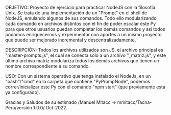 ﻿OBJETIVO:
Proyecto de ejercicio para practicar NodeJS con la filosofía Unix. Se trata de una implementación de un "Prompt" en el shell de NodeJS, emulando algunos de sus comandos. Todo ello modularizando cada comando en archivos distintos con el fin de poder escalar este Py para que otros usuarios puedan completar los demás comandos y así todos podamos enriquecernos y experimentar con aportes a un mismo proyecto que puede ser mejorado incremental y descentralizadamente.

DESCRIPCIÓN:
Todos los archivos utilizados son JS, el archivo principal es "master-prompts.js", el cual se conecta solo a un archivo  "_matriz.js", y este último archivo matriz modulariza todos los demás archivos que tienen un nombre correspondiente a su comando.

USO:
Con un sistema operativo que tenga instalado el NodeJs, en un "bash"/"cmd" en la carpeta que contiene "PyPrompNode", podemos correr/inicializar este Py con el comando "npm start" (que previamente esta ya configurado).

Gracias y Saludos de su estimado /Manuel Mitacc => mmitacc/Tacna-Perú/versión 1.0.0/ Oct-2022.